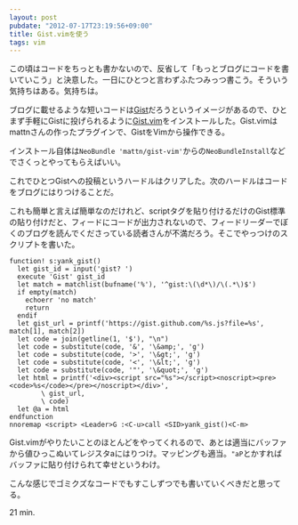```yaml
---
layout: post
pubdate: "2012-07-17T23:19:56+09:00"
title: Gist.vimを使う
tags: vim
---
```

この頃はコードをちっとも書かないので、反省して「もっとブログにコードを書いていこう」と決意した。一日にひとつと言わずふたつみっつ書こう。そういう気持ちはある。気持ちは。

ブログに載せるような短いコードは[Gist](https://gist.github.com/)だろうというイメージがあるので、ひとまず手軽にGistに投げられるように[Gist.vim](https://github.com/mattn/gist-vim/)をインストールした。Gist.vimはmattnさんの作ったプラグインで、GistをVimから操作できる。

インストール自体は`NeoBundle 'mattn/gist-vim'`からの`NeoBundleInstall`などでさくっとやってもらえばいい。

これでひとつGistへの投稿というハードルはクリアした。次のハードルはコードをブログにはりつけることだ。

これも簡単と言えば簡単なのだけれど、scriptタグを貼り付けるだけのGist標準の貼り付けだと、フィードにコードが出力されないので、フィードリーダーでぼくのブログを読んでくださっている読者さんが不満だろう。そこでやっつけのスクリプトを書いた。

<div><script src="https://gist.github.com/3129678.js?file=yank_gist.vim"></script><noscript><pre><code>function! s:yank_gist()
  let gist_id = input('gist? ')
  execute 'Gist' gist_id
  let match = matchlist(bufname('%'), '^gist:\(\d*\)/\(.*\)$')
  if empty(match)
    echoerr 'no match'
    return
  endif
  let gist_url = printf('https://gist.github.com/%s.js?file=%s', match[1], match[2])
  let code = join(getline(1, '$'), &quot;\n&quot;)
  let code = substitute(code, '&amp;', '\&amp;amp;', 'g')
  let code = substitute(code, '&gt;', '\&amp;gt;', 'g')
  let code = substitute(code, '&lt;', '\&amp;lt;', 'g')
  let code = substitute(code, '&quot;', '\&amp;quot;', 'g')
  let html = printf('&lt;div&gt;&lt;script src=&quot;%s&quot;&gt;&lt;/script&gt;&lt;noscript&gt;&lt;pre&gt;&lt;code&gt;%s&lt;/code&gt;&lt;/pre&gt;&lt;/noscript&gt;&lt;/div&gt;',
        \ gist_url,
        \ code)
  let @a = html
endfunction
nnoremap &lt;script&gt; &lt;Leader&gt;G :&lt;C-u&gt;call &lt;SID&gt;yank_gist()&lt;C-m&gt;</code></pre></noscript></div>

Gist.vimがやりたいことのほとんどをやってくれるので、あとは適当にバッファから値ひっこぬいてレジスタaにはりつけ。マッピングも適当。`"aP`とかすればバッファに貼り付けられて幸せというわけ。

こんな感じでゴミクズなコードでもすこしずつでも書いていくべきだと思ってる。

21 min.
